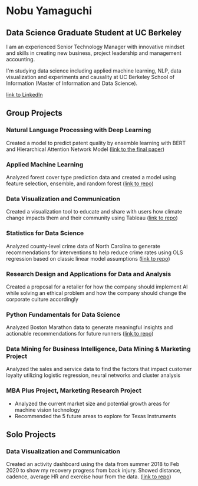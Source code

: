 

# Nobu Yamaguchi
## Data Science Graduate Student at UC Berkeley

I am an experienced Senior Technology Manager with innovative mindset and skills in creating new business, project leadership and management accounting.

I'm studying data science including applied machine learning, NLP, data visualization and experiments and causality at UC Berkeley School of Information (Master of Information and Data Science).

[link to LinkedIn](https://www.linkedin.com/in/nobu-yamaguchi/)


## Group Projects

### Natural Language Processing with Deep Learning
Created a model to predict patent quality by ensemble learning with BERT and Hierarchical Attention Network Model ([link to the final paper](https://github.com/nobuyamaguchi/w266_final/blob/master/final_paper/W266_Final_Project_Yamaguchi_Lin.pdf))

### Applied Machine Learning
Analyzed forest cover type prediction data and created a model using feature selection, ensemble, and random forest ([link to repo](https://github.com/nobuyamaguchi/w207_final))

### Data Visualization and Communication
Created a visualization tool to educate and share with users how climate change impacts them and their community using Tableau ([link to repo](https://github.com/nobuyamaguchi/w209_spring_final))

### Statistics for Data Science
Analyzed county-level crime data of North Carolina to generate recommendations for interventions to help reduce crime rates using OLS regression based on classic linear model assumptions ([link to repo](https://github.com/nobuyamaguchi/Lab3_Power-analysis_3b))

### Research Design and Applications for Data and Analysis
Created a proposal for a retailer for how the company should implement AI while solving an ethical problem and how the company should change the corporate culture accordingly

### Python Fundamentals for Data Science
Analyzed Boston Marathon data to generate meaningful insights and actionable recommendations for future runners ([link to repo](https://github.com/nobuyamaguchi/w200_final))

### Data Mining for Business Intelligence, Data Mining & Marketing Project
Analyzed the sales and service data to find the factors that impact customer loyalty utilizing logistic regression, neural networks and cluster analysis

### MBA Plus Project, Marketing Research Project
* Analyzed the current market size and potential growth areas for machine vision technology
* Recommended the 5 future areas to explore for Texas Instruments

## Solo Projects
### Data Visualization and Communication
Created an activity dashboard using the data from summer 2018 to Feb 2020 to show my recovery progress from back injury. Showed distance, cadence, average HR and exercise hour from the data. ([link to repo](https://github.com/nobuyamaguchi/w209_project_1))
